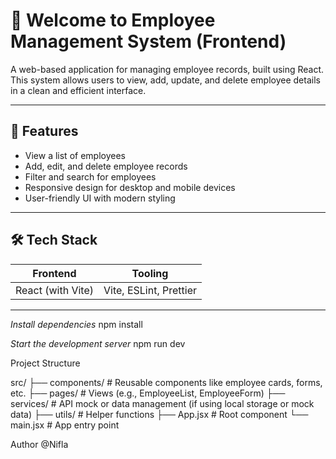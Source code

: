 # 👋 Welcome to Employee Management System (Frontend)

A web-based application for managing employee records, built using React. This system allows users to view, add, update, and delete employee details in a clean and efficient interface.

---

## 🚀 Features

- View a list of employees
- Add, edit, and delete employee records
- Filter and search for employees
- Responsive design for desktop and mobile devices
- User-friendly UI with modern styling

---

## 🛠️ Tech Stack

| Frontend        | Tooling          |
|-----------------|------------------|
| React (with Vite) | Vite, ESLint, Prettier |

---

*Install dependencies*
npm install

*Start the development server*
npm run dev

Project Structure

src/
├── components/       # Reusable components like employee cards, forms, etc.
├── pages/            # Views (e.g., EmployeeList, EmployeeForm)
├── services/         # API mock or data management (if using local storage or mock data)
├── utils/            # Helper functions
├── App.jsx           # Root component
└── main.jsx          # App entry point



Author
@Nifla
